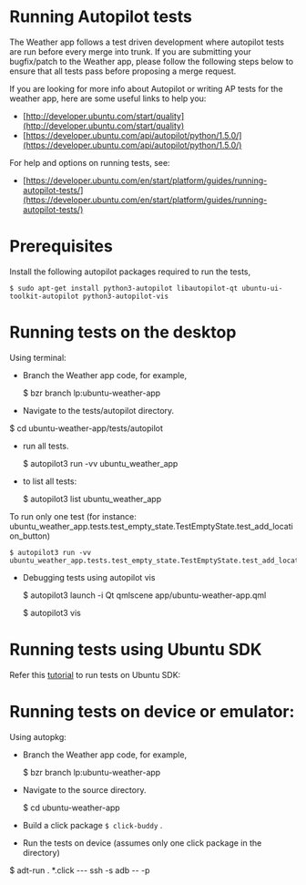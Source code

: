 Running Autopilot tests
=======================

The Weather app follows a test driven development where autopilot tests are run before every merge into trunk. If you are submitting your bugfix/patch to the Weather app, please follow the following steps below to ensure that all tests pass before proposing a merge request.

If you are looking for more info about Autopilot or writing AP tests for the weather app, here are some useful links to help you:

- [http://developer.ubuntu.com/start/quality](http://developer.ubuntu.com/start/quality)
- [https://developer.ubuntu.com/api/autopilot/python/1.5.0/](https://developer.ubuntu.com/api/autopilot/python/1.5.0/)

For help and options on running tests, see:

- [https://developer.ubuntu.com/en/start/platform/guides/running-autopilot-tests/](https://developer.ubuntu.com/en/start/platform/guides/running-autopilot-tests/)

Prerequisites
=============

Install the following autopilot packages required to run the tests,

    $ sudo apt-get install python3-autopilot libautopilot-qt ubuntu-ui-toolkit-autopilot python3-autopilot-vis

Running tests on the desktop
============================

Using terminal:

*  Branch the Weather app code, for example,

    $ bzr branch lp:ubuntu-weather-app
    
*  Navigate to the tests/autopilot directory.

$ cd ubuntu-weather-app/tests/autopilot

*  run all tests.

    $ autopilot3 run -vv ubuntu_weather_app

* to list all tests:

    $ autopilot3 list ubuntu_weather_app

 To run only one test (for instance: ubuntu_weather_app.tests.test_empty_state.TestEmptyState.test_add_location_button)

    $ autopilot3 run -vv ubuntu_weather_app.tests.test_empty_state.TestEmptyState.test_add_location_button

* Debugging tests using autopilot vis

    $ autopilot3 launch -i Qt qmlscene app/ubuntu-weather-app.qml

    $ autopilot3 vis

Running tests using Ubuntu SDK
==============================

Refer this [tutorial](https://developer.ubuntu.com/en/start/platform/guides/running-autopilot-tests/) to run tests on Ubuntu SDK: 

Running tests on device or emulator:
====================================

Using autopkg:

*  Branch the Weather app code, for example,

    $ bzr branch lp:ubuntu-weather-app

*  Navigate to the source directory.

    $ cd ubuntu-weather-app

*  Build a click package
`$ click-buddy` .

*  Run the tests on device (assumes only one click package in the directory)

$ adt-run . *.click --- ssh -s adb -- -p <PASSWORD>

